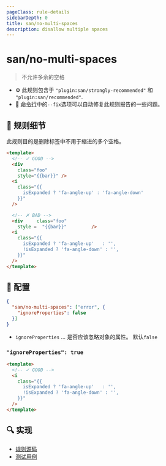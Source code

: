 ```yaml
---
pageClass: rule-details
sidebarDepth: 0
title: san/no-multi-spaces
description: disallow multiple spaces
---
```

# san/no-multi-spaces
> 不允许多余的空格

- :gear: 此规则包含于 `"plugin:san/strongly-recommended"` 和 `"plugin:san/recommended"`.
- :wrench: [命令行](https://eslint.org/docs/user-guide/command-line-interface#fixing-problems)中的`--fix`选项可以自动修复此规则报告的一些问题。

## :book: 规则细节

此规则目的是删除标签中不用于缩进的多个空格。

<eslint-code-block fix :rules="{'san/no-multi-spaces': ['error']}">

```html
<template>
  <!-- ✓ GOOD -->
  <div
    class="foo"
    style="{{bar}}" />
  <i
    class="{{
      isExpanded ? 'fa-angle-up' : 'fa-angle-down'
    }}"
  />

  <!-- ✗ BAD -->
  <div     class="foo"
    style =  "{{bar}}"         />
  <i
    class="{{
      isExpanded ? 'fa-angle-up'   : '',
      !isExpanded ? 'fa-angle-down' : '',
    }}"
  />
</template>
```

</eslint-code-block>

## :wrench: 配置

```json
{
  "san/no-multi-spaces": ["error", {
    "ignoreProperties": false
  }]
}
```

- `ignoreProperties` ... 是否应该忽略对象的属性。 默认`false`

### `"ignoreProperties": true`

<eslint-code-block fix :rules="{'san/no-multi-spaces': ['error', { 'ignoreProperties': true }]}">

```html
<template>
  <!-- ✓ GOOD -->
  <i
    class="{{
      isExpanded ? 'fa-angle-up'   : '',
      !isExpanded ? 'fa-angle-down' : '',
    }}"
  />
</template>
```

</eslint-code-block>

## :mag: 实现

- [规则源码](https://github.com/ecomfe/eslint-plugin-san/blob/main/lib/rules/no-multi-spaces.js)
- [测试用例](https://github.com/ecomfe/eslint-plugin-san/tree/main/__tests__/lib/rules/no-multi-spaces.test.js)
